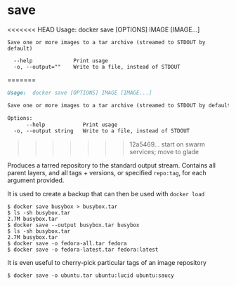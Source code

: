 <!--[metadata]>
+++
title = "save"
description = "The save command description and usage"
keywords = ["tarred, repository, backup"]
[menu.main]
parent = "smn_cli"
+++
<![end-metadata]-->

# save

<<<<<<< HEAD
    Usage: docker save [OPTIONS] IMAGE [IMAGE...]

    Save one or more images to a tar archive (streamed to STDOUT by default)

      --help             Print usage
      -o, --output=""    Write to a file, instead of STDOUT
=======
```markdown
Usage:  docker save [OPTIONS] IMAGE [IMAGE...]

Save one or more images to a tar archive (streamed to STDOUT by default)

Options:
      --help            Print usage
  -o, --output string   Write to a file, instead of STDOUT
```
>>>>>>> 12a5469... start on swarm services; move to glade

Produces a tarred repository to the standard output stream.
Contains all parent layers, and all tags + versions, or specified `repo:tag`, for
each argument provided.

It is used to create a backup that can then be used with `docker load`

    $ docker save busybox > busybox.tar
    $ ls -sh busybox.tar
    2.7M busybox.tar
    $ docker save --output busybox.tar busybox
    $ ls -sh busybox.tar
    2.7M busybox.tar
    $ docker save -o fedora-all.tar fedora
    $ docker save -o fedora-latest.tar fedora:latest

It is even useful to cherry-pick particular tags of an image repository

    $ docker save -o ubuntu.tar ubuntu:lucid ubuntu:saucy
